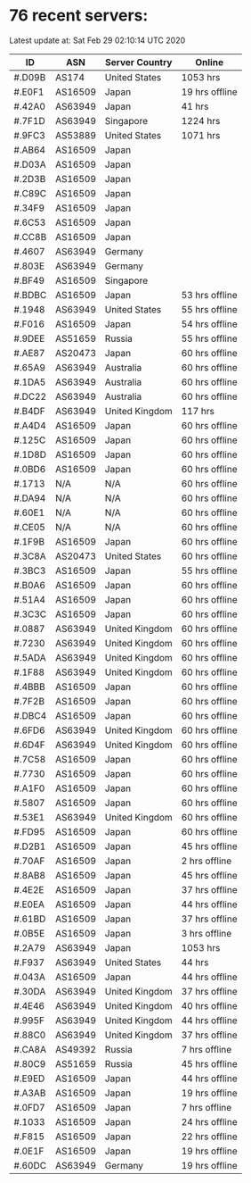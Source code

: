 # 76 recent servers:

Latest update at: Sat Feb 29 02:10:14 UTC 2020

| ID | ASN | Server Country | Online |
| -- | --- | -------------- | ------ |
| #.D09B | AS174 | United States | 1053 hrs |
| #.E0F1 | AS16509 | Japan | 19 hrs offline |
| #.42A0 | AS63949 | Japan | 41 hrs |
| #.7F1D | AS63949 | Singapore | 1224 hrs |
| #.9FC3 | AS53889 | United States | 1071 hrs |
| #.AB64 | AS16509 | Japan | |
| #.D03A | AS16509 | Japan | |
| #.2D3B | AS16509 | Japan | |
| #.C89C | AS16509 | Japan | |
| #.34F9 | AS16509 | Japan | |
| #.6C53 | AS16509 | Japan | |
| #.CC8B | AS16509 | Japan | |
| #.4607 | AS63949 | Germany | |
| #.803E | AS63949 | Germany | |
| #.BF49 | AS16509 | Singapore | |
| #.BDBC | AS16509 | Japan | 53 hrs offline |
| #.1948 | AS63949 | United States | 55 hrs offline |
| #.F016 | AS16509 | Japan | 54 hrs offline |
| #.9DEE | AS51659 | Russia | 55 hrs offline |
| #.AE87 | AS20473 | Japan | 60 hrs offline |
| #.65A9 | AS63949 | Australia | 60 hrs offline |
| #.1DA5 | AS63949 | Australia | 60 hrs offline |
| #.DC22 | AS63949 | Australia | 60 hrs offline |
| #.B4DF | AS63949 | United Kingdom | 117 hrs |
| #.A4D4 | AS16509 | Japan | 60 hrs offline |
| #.125C | AS16509 | Japan | 60 hrs offline |
| #.1D8D | AS16509 | Japan | 60 hrs offline |
| #.0BD6 | AS16509 | Japan | 60 hrs offline |
| #.1713 | N/A | N/A | 60 hrs offline |
| #.DA94 | N/A | N/A | 60 hrs offline |
| #.60E1 | N/A | N/A | 60 hrs offline |
| #.CE05 | N/A | N/A | 60 hrs offline |
| #.1F9B | AS16509 | Japan | 60 hrs offline |
| #.3C8A | AS20473 | United States | 60 hrs offline |
| #.3BC3 | AS16509 | Japan | 55 hrs offline |
| #.B0A6 | AS16509 | Japan | 60 hrs offline |
| #.51A4 | AS16509 | Japan | 60 hrs offline |
| #.3C3C | AS16509 | Japan | 60 hrs offline |
| #.0887 | AS63949 | United Kingdom | 60 hrs offline |
| #.7230 | AS63949 | United Kingdom | 60 hrs offline |
| #.5ADA | AS63949 | United Kingdom | 60 hrs offline |
| #.1F88 | AS63949 | United Kingdom | 60 hrs offline |
| #.4BBB | AS16509 | Japan | 60 hrs offline |
| #.7F2B | AS16509 | Japan | 60 hrs offline |
| #.DBC4 | AS16509 | Japan | 60 hrs offline |
| #.6FD6 | AS63949 | United Kingdom | 60 hrs offline |
| #.6D4F | AS63949 | United Kingdom | 60 hrs offline |
| #.7C58 | AS16509 | Japan | 60 hrs offline |
| #.7730 | AS16509 | Japan | 60 hrs offline |
| #.A1F0 | AS16509 | Japan | 60 hrs offline |
| #.5807 | AS16509 | Japan | 60 hrs offline |
| #.53E1 | AS63949 | United Kingdom | 60 hrs offline |
| #.FD95 | AS16509 | Japan | 60 hrs offline |
| #.D2B1 | AS16509 | Japan | 45 hrs offline |
| #.70AF | AS16509 | Japan | 2 hrs offline |
| #.8AB8 | AS16509 | Japan | 45 hrs offline |
| #.4E2E | AS16509 | Japan | 37 hrs offline |
| #.E0EA | AS16509 | Japan | 44 hrs offline |
| #.61BD | AS16509 | Japan | 37 hrs offline |
| #.0B5E | AS16509 | Japan | 3 hrs offline |
| #.2A79 | AS63949 | Japan | 1053 hrs |
| #.F937 | AS63949 | United States | 44 hrs |
| #.043A | AS16509 | Japan | 44 hrs offline |
| #.30DA | AS63949 | United Kingdom | 37 hrs offline |
| #.4E46 | AS63949 | United Kingdom | 40 hrs offline |
| #.995F | AS63949 | United Kingdom | 44 hrs offline |
| #.88C0 | AS63949 | United Kingdom | 37 hrs offline |
| #.CA8A | AS49392 | Russia | 7 hrs offline |
| #.80C9 | AS51659 | Russia | 45 hrs offline |
| #.E9ED | AS16509 | Japan | 44 hrs offline |
| #.A3AB | AS16509 | Japan | 19 hrs offline |
| #.0FD7 | AS16509 | Japan | 7 hrs offline |
| #.1033 | AS16509 | Japan | 24 hrs offline |
| #.F815 | AS16509 | Japan | 22 hrs offline |
| #.0E1F | AS16509 | Japan | 19 hrs offline |
| #.60DC | AS63949 | Germany | 19 hrs offline |


